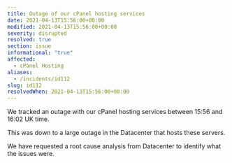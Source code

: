 ```yaml
---
title: Outage of our cPanel hosting services
date: 2021-04-13T15:56:00+00:00
modified: 2021-04-13T15:56:00+00:00
severity: disrupted
resolved: true
section: issue
informational: "true"
affected:
  - cPanel Hosting
aliases:
  - /incidents/id112
slug: id112
resolvedWhen: 2021-04-13T15:56:00+00:00
---
```


We tracked an outage with our cPanel hosting services between 15:56 and 16:02 UK time.

This was down to a large outage in the Datacenter that hosts these servers.

We have requested a root cause analysis from Datacenter to identify what the issues were.

